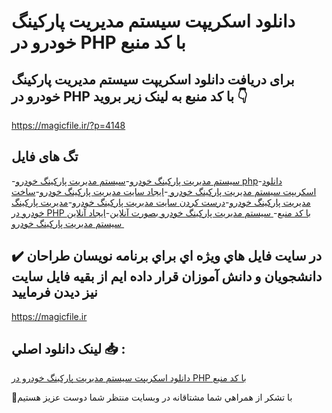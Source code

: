 # دانلود اسکریپت سیستم مدیریت پارکینگ خودرو در PHP با کد منبع

## برای دریافت دانلود اسکریپت سیستم مدیریت پارکینگ خودرو در PHP با کد منبع به لینک زیر بروید 👇

https://magicfile.ir/?p=4148

## تگ های فایل

-[سیستم مدیریت پارکینگ خودرو](https://magicfile.ir/product/%d8%a7%d8%b3%da%a9%d8%b1%db%8c%d9%be%d8%aa%d8%b3%db%8c%d8%b3%d8%aa%d9%85-%d9%85%d8%af%db%8c%d8%b1%db%8c%d8%aa-%d9%be%d8%a7%d8%b1%da%a9%db%8c%d9%86%da%af-%d8%ae%d9%88%d8%af%d8%b1%d9%88-%d8%af%d8%b1-php/)-[سیستم مدیریت پارکینگ خودرو php](https://magicfile.ir/product/%d8%a7%d8%b3%da%a9%d8%b1%db%8c%d9%be%d8%aa%d8%b3%db%8c%d8%b3%d8%aa%d9%85-%d9%85%d8%af%db%8c%d8%b1%db%8c%d8%aa-%d9%be%d8%a7%d8%b1%da%a9%db%8c%d9%86%da%af-%d8%ae%d9%88%d8%af%d8%b1%d9%88-%d8%af%d8%b1-php/)-[دانلود اسکریپت سیستم مدیریت پارکینگ خودرو ](https://magicfile.ir/product/%d8%a7%d8%b3%da%a9%d8%b1%db%8c%d9%be%d8%aa%d8%b3%db%8c%d8%b3%d8%aa%d9%85-%d9%85%d8%af%db%8c%d8%b1%db%8c%d8%aa-%d9%be%d8%a7%d8%b1%da%a9%db%8c%d9%86%da%af-%d8%ae%d9%88%d8%af%d8%b1%d9%88-%d8%af%d8%b1-php/)-[ایجاد سایت مدیریت پارکینگ خودرو](https://magicfile.ir/product/%d8%a7%d8%b3%da%a9%d8%b1%db%8c%d9%be%d8%aa%d8%b3%db%8c%d8%b3%d8%aa%d9%85-%d9%85%d8%af%db%8c%d8%b1%db%8c%d8%aa-%d9%be%d8%a7%d8%b1%da%a9%db%8c%d9%86%da%af-%d8%ae%d9%88%d8%af%d8%b1%d9%88-%d8%af%d8%b1-php/)-[ساخت مدیریت پارکینگ خودرو](https://magicfile.ir/product/%d8%a7%d8%b3%da%a9%d8%b1%db%8c%d9%be%d8%aa%d8%b3%db%8c%d8%b3%d8%aa%d9%85-%d9%85%d8%af%db%8c%d8%b1%db%8c%d8%aa-%d9%be%d8%a7%d8%b1%da%a9%db%8c%d9%86%da%af-%d8%ae%d9%88%d8%af%d8%b1%d9%88-%d8%af%d8%b1-php/)-[درست کردن سایت مدیریت پارکینگ خودرو](https://magicfile.ir/product/%d8%a7%d8%b3%da%a9%d8%b1%db%8c%d9%be%d8%aa%d8%b3%db%8c%d8%b3%d8%aa%d9%85-%d9%85%d8%af%db%8c%d8%b1%db%8c%d8%aa-%d9%be%d8%a7%d8%b1%da%a9%db%8c%d9%86%da%af-%d8%ae%d9%88%d8%af%d8%b1%d9%88-%d8%af%d8%b1-php/)-[مدیریت پارکینگ خودرو در PHP با کد منبع](https://magicfile.ir/product/%d8%a7%d8%b3%da%a9%d8%b1%db%8c%d9%be%d8%aa%d8%b3%db%8c%d8%b3%d8%aa%d9%85-%d9%85%d8%af%db%8c%d8%b1%db%8c%d8%aa-%d9%be%d8%a7%d8%b1%da%a9%db%8c%d9%86%da%af-%d8%ae%d9%88%d8%af%d8%b1%d9%88-%d8%af%d8%b1-php/)-[ سیستم مدیریت پارکینگ خودرو بصورت آنلاین](https://magicfile.ir/product/%d8%a7%d8%b3%da%a9%d8%b1%db%8c%d9%be%d8%aa%d8%b3%db%8c%d8%b3%d8%aa%d9%85-%d9%85%d8%af%db%8c%d8%b1%db%8c%d8%aa-%d9%be%d8%a7%d8%b1%da%a9%db%8c%d9%86%da%af-%d8%ae%d9%88%d8%af%d8%b1%d9%88-%d8%af%d8%b1-php/)-[ایجاد آنلاین  سیستم مدیریت پارکینگ خودرو](https://magicfile.ir/product/%d8%a7%d8%b3%da%a9%d8%b1%db%8c%d9%be%d8%aa%d8%b3%db%8c%d8%b3%d8%aa%d9%85-%d9%85%d8%af%db%8c%d8%b1%db%8c%d8%aa-%d9%be%d8%a7%d8%b1%da%a9%db%8c%d9%86%da%af-%d8%ae%d9%88%d8%af%d8%b1%d9%88-%d8%af%d8%b1-php/)

## ✔️ در سايت فايل هاي ويژه اي براي برنامه نويسان طراحان دانشجويان و دانش آموزان قرار داده ايم از بقيه فايل سايت نيز ديدن فرماييد

https://magicfile.ir


## لينک دانلود اصلي 📥 :

[دانلود اسکریپت سیستم مدیریت پارکینگ خودرو در PHP با کد منبع](https://magicfile.ir/product/%d8%a7%d8%b3%da%a9%d8%b1%db%8c%d9%be%d8%aa%d8%b3%db%8c%d8%b3%d8%aa%d9%85-%d9%85%d8%af%db%8c%d8%b1%db%8c%d8%aa-%d9%be%d8%a7%d8%b1%da%a9%db%8c%d9%86%da%af-%d8%ae%d9%88%d8%af%d8%b1%d9%88-%d8%af%d8%b1-php/) 


🙏با تشکر از همراهي شما مشتاقانه در وبسایت منتظر شما دوست عزیز هستیم

